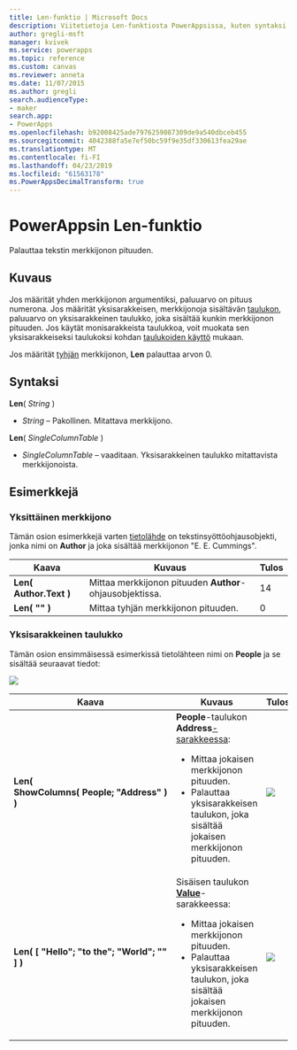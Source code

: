```yaml
---
title: Len-funktio | Microsoft Docs
description: Viitetietoja Len-funktiosta PowerAppsissa, kuten syntaksi ja esimerkit
author: gregli-msft
manager: kvivek
ms.service: powerapps
ms.topic: reference
ms.custom: canvas
ms.reviewer: anneta
ms.date: 11/07/2015
ms.author: gregli
search.audienceType:
- maker
search.app:
- PowerApps
ms.openlocfilehash: b92008425ade7976259087309de9a540dbceb455
ms.sourcegitcommit: 4042388fa5e7ef50bc59f9e35df330613fea29ae
ms.translationtype: MT
ms.contentlocale: fi-FI
ms.lasthandoff: 04/23/2019
ms.locfileid: "61563178"
ms.PowerAppsDecimalTransform: true
---
```

# <a name="len-function-in-powerapps"></a>PowerAppsin Len-funktio
Palauttaa tekstin merkkijonon pituuden.

## <a name="description"></a>Kuvaus
Jos määrität yhden merkkijonon argumentiksi, paluuarvo on pituus numerona.  Jos määrität yksisarakkeisen, merkkijonoja sisältävän [taulukon](../working-with-tables.md), paluuarvo on yksisarakkeinen taulukko, joka sisältää kunkin merkkijonon pituuden. Jos käytät monisarakkeista taulukkoa, voit muokata sen yksisarakkeiseksi taulukoksi kohdan [taulukoiden käyttö](../working-with-tables.md) mukaan.

Jos määrität [tyhjän](function-isblank-isempty.md) merkkijonon, **Len** palauttaa arvon 0.

## <a name="syntax"></a>Syntaksi
**Len**( *String* )

* *String* – Pakollinen. Mitattava merkkijono.

**Len**( *SingleColumnTable* )

* *SingleColumnTable* – vaaditaan. Yksisarakkeinen taulukko mitattavista merkkijonoista.

## <a name="examples"></a>Esimerkkejä
### <a name="single-string"></a>Yksittäinen merkkijono
Tämän osion esimerkkejä varten [tietolähde](../working-with-data-sources.md) on tekstinsyöttöohjausobjekti, jonka nimi on **Author** ja joka sisältää merkkijonon "E. E. Cummings".

| Kaava | Kuvaus | Tulos |
| --- | --- | --- |
| **Len( Author.Text )** |Mittaa merkkijonon pituuden **Author**-ohjausobjektissa. |14 |
| **Len( "" )** |Mittaa tyhjän merkkijonon pituuden. |0 |

### <a name="single-column-table"></a>Yksisarakkeinen taulukko
Tämän osion ensimmäisessä esimerkissä tietolähteen nimi on **People** ja se sisältää seuraavat tiedot:

![](media/function-len/people-table.png)

| Kaava | Kuvaus | Tulos |
| --- | --- | --- |
| **Len( ShowColumns(&nbsp;People;&nbsp;"Address"&nbsp;) )** |**People**-taulukon **Address**[-sarakkeessa](../working-with-tables.md#columns):<br><ul><li>Mittaa jokaisen merkkijonon pituuden.</li><li>Palauttaa yksisarakkeisen taulukon, joka sisältää jokaisen merkkijonon pituuden.</li> |<style> img { max-width: none } </style> ![](media/function-len/people-table-len.png) |
| **Len( [ "Hello"; "to the"; "World"; "" ] )** |Sisäisen taulukon **[Value](function-value.md)**-sarakkeessa:<br><ul><li>Mittaa jokaisen merkkijonon pituuden.</li><li>Palauttaa yksisarakkeisen taulukon, joka sisältää jokaisen merkkijonon pituuden.</li> |![](media/function-len/people-table-len-inline.png) |

